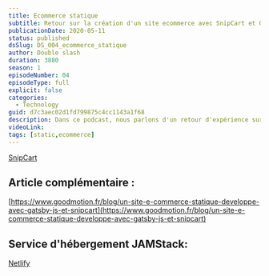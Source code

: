 ```yaml
---
title: Ecommerce statique
subtitle: Retour sur la création d'un site ecommerce avec SnipCart et Gatsby JS
publicationDate: 2020-05-11
status: published
dsSlug: DS_004_ecommerce_statique
author: Double slash
duration: 3880
season: 1
episodeNumber: 04
episodeType: full
explicit: false
categories:
  - Technology
guid: d7c3aec02d1fd799875c4cc1143a1f68
description: Dans ce podcast, nous parlons d'un retour d'expérience sur la création d'un site ecommerce avec SnipCart et Gatsby JS. Avec le confinement, les commerçants ont dû fermer leurs portes subitement mi-mars. Avec le confinement qui traîne en longueur, certaines boutiques essayent de s’adapter et de rebondir en tentant le commerce en ligne. Retour sur un site ecommerce statique développé pour une boutique/Salon de thé de Lyon.
videoLink:
tags: [static,ecommerce]
---
```


[SnipCart](https://snipcart.com/)

## Article complémentaire :

[https://www.goodmotion.fr/blog/un-site-e-commerce-statique-developpe-avec-gatsby-js-et-snipcart](https://www.goodmotion.fr/blog/un-site-e-commerce-statique-developpe-avec-gatsby-js-et-snipcart)

## Service d'hébergement JAMStack:

[Netlify](https://www.netlify.com/)





